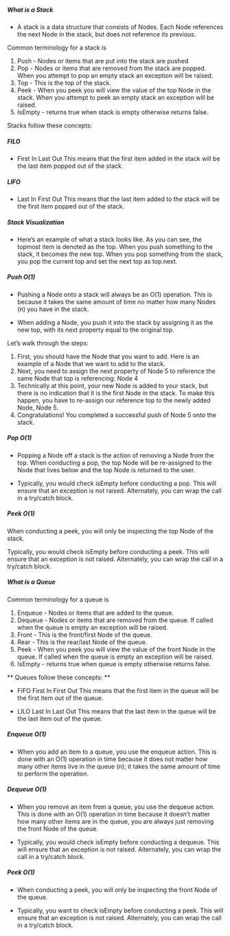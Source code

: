 
##### What is a Stack
- A stack is a data structure that consists of Nodes. Each Node references the next Node in the stack, but does not reference its previous.

Common terminology for a stack is

1. Push - Nodes or items that are put into the stack are pushed
2. Pop - Nodes or items that are removed from the stack are popped. When you attempt to pop an empty stack an exception will be raised.
3. Top - This is the top of the stack.
4. Peek - When you peek you will view the value of the top Node in the stack. When you attempt to peek an empty stack an exception will be raised.
5. IsEmpty - returns true when stack is empty otherwise returns false.

Stacks follow these concepts:

##### FILO
- First In Last Out
This means that the first item added in the stack will be the last item popped out of the stack.

##### LIFO
- Last In First Out
This means that the last item added to the stack will be the first item popped out of the stack.

##### Stack Visualization
- Here’s an example of what a stack looks like. As you can see, the topmost item is denoted as the top. When you push something to the stack, it becomes the new top. When you pop something from the stack, you pop the current top and set the next top as top.next.

##### Push O(1)
- Pushing a Node onto a stack will always be an O(1) operation. This is because it takes the same amount of time no matter how many Nodes (n) you have in the stack.

- When adding a Node, you push it into the stack by assigning it as the new top, with its next property equal to the original top.

Let’s walk through the steps:

1. First, you should have the Node that you want to add. Here is an example of a Node that we want to add to the stack.
2. Next, you need to assign the next property of Node 5 to reference the same Node that top is referencing: Node 4
3. Technically at this point, your new Node is added to your stack, but there is no indication that it is the first Node in the stack. To make this happen, you have to re-assign our reference top to the newly added Node, Node 5.
4. Congratulations! You completed a successful push of Node 5 onto the stack.

##### Pop O(1)
- Popping a Node off a stack is the action of removing a Node from the top. When conducting a pop, the top Node will be re-assigned to the Node that lives below and the top Node is returned to the user.

- Typically, you would check isEmpty before conducting a pop. This will ensure that an exception is not raised. Alternately, you can wrap the call in a try/catch block.

##### Peek O(1)
When conducting a peek, you will only be inspecting the top Node of the stack.

Typically, you would check isEmpty before conducting a peek. This will ensure that an exception is not raised. Alternately, you can wrap the call in a try/catch block.

##### What is a Queue
Common terminology for a queue is

1. Enqueue - Nodes or items that are added to the queue.
2. Dequeue - Nodes or items that are removed from the queue. If called when the queue is empty an exception will be raised.
3. Front - This is the front/first Node of the queue.
4. Rear - This is the rear/last Node of the queue.
5. Peek - When you peek you will view the value of the front Node in the queue. If called when the queue is empty an exception will be raised.
6. IsEmpty - returns true when queue is empty otherwise returns false.

** Queues follow these concepts: **

- FIFO First In First Out
This means that the first item in the queue will be the first item out of the queue.

- LILO Last In Last Out
This means that the last item in the queue will be the last item out of the queue.

##### Enqueue O(1)
- When you add an item to a queue, you use the enqueue action. This is done with an O(1) operation in time because it does not matter how many other items live in the queue (n); it takes the same amount of time to perform the operation.

##### Dequeue O(1)
- When you remove an item from a queue, you use the dequeue action. This is done with an O(1) operation in time because it doesn’t matter how many other items are in the queue, you are always just removing the front Node of the queue.

- Typically, you would check isEmpty before conducting a dequeue. This will ensure that an exception is not raised. Alternately, you can wrap the call in a try/catch block.

##### Peek O(1)
- When conducting a peek, you will only be inspecting the front Node of the queue.

- Typically, you want to check isEmpty before conducting a peek. This will ensure that an exception is not raised. Alternately, you can wrap the call in a try/catch block.
